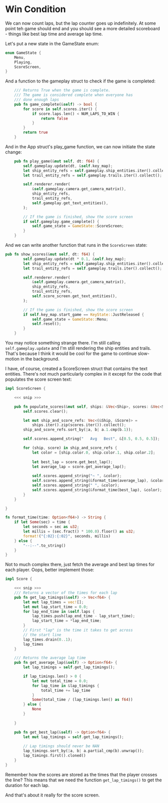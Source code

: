 # Win Condition

We can now count laps, but the lap counter goes up indefinitely.
At some point teh game should end and you should see a more
detailed scoreboard - things like best lap time and average lap time.

Let's put a new state in the GameState enum:
```rust
enum GameState {
    Menu,
    Playing,
    ScoreScreen,
}
```

And a function to the gameplay struct to check if the game is
completed:

```rust
    /// Returns True when the game is complete.
    /// The game is considered complete when everyone has
    /// done enough laps
    pub fn game_complete(&self) -> bool {
        for score in self.scores.iter() {
            if score.laps.len() < NUM_LAPS_TO_WIN {
                return false
            }
        }
        return true
    }
```

And in the App struct's play_game function, we can now initiate
the state change:
```rust
    pub fn play_game(&mut self, dt: f64) {
        self.gameplay.update(dt, &self.key_map);
        let ship_entity_refs = self.gameplay.ship_entities.iter().collect();
        let trail_entity_refs = self.gameplay.trails.iter().collect();

        self.renderer.render(
            &self.gameplay.camera.get_camera_matrix(),
            ship_entity_refs,
            trail_entity_refs,
            self.gameplay.get_text_entities(),
        );

        // If the game is finished, show the score screen
        if self.gameplay.game_complete() {
            self.game_state = GameState::ScoreScreen;
        }
    }
```

And we can write another function that runs in the `ScoreScreen` state:

```rust
pub fn show_scores(&mut self, dt: f64) {
        self.gameplay.update(dt * 0.1, &self.key_map);
        let ship_entity_refs = self.gameplay.ship_entities.iter().collect();
        let trail_entity_refs = self.gameplay.trails.iter().collect();

        self.renderer.render(
            &self.gameplay.camera.get_camera_matrix(),
            ship_entity_refs,
            trail_entity_refs,
            self.score_screen.get_text_entities(),
        );

        // If the game is finished, show the score screen
        if self.key_map.start_game == KeyState::JustReleased {
            self.game_state = GameState::Menu;
            self.reset();
        }
    }
```
You may notice something strange there. I'm still calling `self.gameplay.update`
and I'm still rendering the ship entities and trails. That's because I think
it would be cool for the game to continue slow-motion in the background.

I have, of course, created a ScoreScreen struct that contains the text
entities. There's not much particularly complex in it except for the
code that populates the score screen text:
```rust
impl ScoreScreen {

    <<< snip >>>

    pub fn populate_scores(&mut self, ships: &Vec<Ship>, scores: &Vec<Score>) {
        self.scores.clear();

        let mut ship_and_score_refs: Vec<(&Ship, &Score)> =
            ships.iter().zip(scores.iter()).collect();
        ship_and_score_refs.sort_by(|a, b| a.1.cmp(b.1));

        self.scores.append_string("   Avg   Best", &[0.5, 0.5, 0.5]);

        for (ship, score) in ship_and_score_refs {
            let color = [ship.color.0, ship.color.1, ship.color.2];
            
            let best_lap = score.get_best_lap();
            let average_lap = score.get_average_lap();
            
            self.scores.append_string("~ ", &color);
            self.scores.append_string(&format_time(average_lap), &color);
            self.scores.append_string(" ", &color);
            self.scores.append_string(&format_time(best_lap), &color);
        }
    }

}

fn format_time(time: Option<f64>) -> String {
    if let Some(sec) = time {
        let seconds = sec as u32;
        let millis = (sec.fract() * 100.0).floor() as u32;
        format!("{:02}:{:02}", seconds, millis)
    } else {
        "--:--".to_string()
    }
}
```

Not to much complex there, just fetch the average and best lap times for
each player. Oops, better implement those:
```rust
impl Score {

    <<< snip >>>
    /// Returns a vector of the times for each lap
    pub fn get_lap_timings(&self) -> Vec<f64> {
        let mut lap_times = vec![];
        let mut lap_start_time = 0.0;
        for lap_end_time in &self.laps {
            lap_times.push(lap_end_time - lap_start_time);
            lap_start_time = *lap_end_time;
        }
        // First "lap" is the time it takes to get across
        // the start line
        lap_times.drain(0..1);
        lap_times
    }

    /// Returns the average lap time
    pub fn get_average_lap(&self) -> Option<f64> {
        let lap_timings = self.get_lap_timings();

        if lap_timings.len() > 0 {
            let mut total_time = 0.0;
            for lap_time in &lap_timings {
                total_time += lap_time
            }
            Some(total_time / (lap_timings.len() as f64))
        } else {
            None
        }
        
    }

    pub fn get_best_lap(&self) -> Option<f64> {
        let mut lap_timings = self.get_lap_timings();
        
        // Lap timings should never be NAN
        lap_timings.sort_by(|a, b| a.partial_cmp(b).unwrap());
        lap_timings.first().cloned()
    }
}
```

Remember how the scores are stored as the times that the player
crosses the line? This means that we need the function `get_lap_timings()` 
to get the duration for each lap.

And that's about it really for the score screen.

<canvas id="swoop/swoop_win_condition"></canvas>


